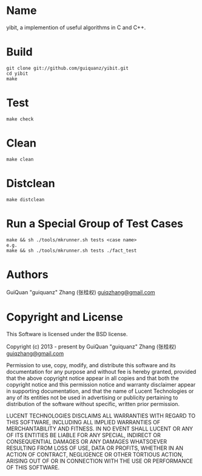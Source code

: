 
Name
====

yibit, a implemention of useful algorithms in C and C++.


Build
=====

    git clone git://github.com/guiquanz/yibit.git
    cd yibit
    make


Test
====

    make check


Clean
=====

    make clean


Distclean
=======

    make distclean


Run a Special Group of Test Cases
========================

    make && sh ./tools/mkrunner.sh tests <case name>
    e.g.
    make && sh ./tools/mkrunner.sh tests ./fact_test


Authors
======

GuiQuan "guiquanz" Zhang (张桂权) <guiqzhang@gmail.com>


Copyright and License
=====================

This Software is licensed under the BSD license.

Copyright (c) 2013 - present by GuiQuan "guiquanz" Zhang (张桂权) <guiqzhang@gmail.com>

Permission to use, copy, modify, and distribute this software and
its documentation for any purpose and without fee is hereby
granted, provided that the above copyright notice appear in all
copies and that both the copyright notice and this permission
notice and warranty disclaimer appear in supporting
documentation, and that the name of Lucent Technologies or any of
its entities not be used in advertising or publicity pertaining
to distribution of the software without specific, written prior
permission.

LUCENT TECHNOLOGIES DISCLAIMS ALL WARRANTIES WITH REGARD TO THIS
SOFTWARE, INCLUDING ALL IMPLIED WARRANTIES OF MERCHANTABILITY AND
FITNESS.  IN NO EVENT SHALL LUCENT OR ANY OF ITS ENTITIES BE
LIABLE FOR ANY SPECIAL, INDIRECT OR CONSEQUENTIAL DAMAGES OR ANY
DAMAGES WHATSOEVER RESULTING FROM LOSS OF USE, DATA OR PROFITS,
WHETHER IN AN ACTION OF CONTRACT, NEGLIGENCE OR OTHER TORTIOUS
ACTION, ARISING OUT OF OR IN CONNECTION WITH THE USE OR
PERFORMANCE OF THIS SOFTWARE.


